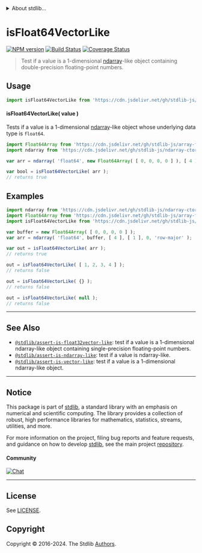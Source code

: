 <!--

@license Apache-2.0

Copyright (c) 2020 The Stdlib Authors.

Licensed under the Apache License, Version 2.0 (the "License");
you may not use this file except in compliance with the License.
You may obtain a copy of the License at

   http://www.apache.org/licenses/LICENSE-2.0

Unless required by applicable law or agreed to in writing, software
distributed under the License is distributed on an "AS IS" BASIS,
WITHOUT WARRANTIES OR CONDITIONS OF ANY KIND, either express or implied.
See the License for the specific language governing permissions and
limitations under the License.

-->


<details>
  <summary>
    About stdlib...
  </summary>
  <p>We believe in a future in which the web is a preferred environment for numerical computation. To help realize this future, we've built stdlib. stdlib is a standard library, with an emphasis on numerical and scientific computation, written in JavaScript (and C) for execution in browsers and in Node.js.</p>
  <p>The library is fully decomposable, being architected in such a way that you can swap out and mix and match APIs and functionality to cater to your exact preferences and use cases.</p>
  <p>When you use stdlib, you can be absolutely certain that you are using the most thorough, rigorous, well-written, studied, documented, tested, measured, and high-quality code out there.</p>
  <p>To join us in bringing numerical computing to the web, get started by checking us out on <a href="https://github.com/stdlib-js/stdlib">GitHub</a>, and please consider <a href="https://opencollective.com/stdlib">financially supporting stdlib</a>. We greatly appreciate your continued support!</p>
</details>

# isFloat64VectorLike

[![NPM version][npm-image]][npm-url] [![Build Status][test-image]][test-url] [![Coverage Status][coverage-image]][coverage-url] <!-- [![dependencies][dependencies-image]][dependencies-url] -->

> Test if a value is a 1-dimensional [ndarray][@stdlib/ndarray/ctor]-like object containing double-precision floating-point numbers.



<section class="usage">

## Usage

```javascript
import isFloat64VectorLike from 'https://cdn.jsdelivr.net/gh/stdlib-js/assert-is-float64vector-like@v0.2.2-deno/mod.js';
```

#### isFloat64VectorLike( value )

Tests if a value is a 1-dimensional [ndarray][@stdlib/ndarray/ctor]-like object whose underlying data type is `float64`.

```javascript
import Float64Array from 'https://cdn.jsdelivr.net/gh/stdlib-js/array-float64@deno/mod.js';
import ndarray from 'https://cdn.jsdelivr.net/gh/stdlib-js/ndarray-ctor@deno/mod.js';

var arr = ndarray( 'float64', new Float64Array( [ 0, 0, 0, 0 ] ), [ 4 ], [ 1 ], 0, 'row-major' );

var bool = isFloat64VectorLike( arr );
// returns true
```

</section>

<!-- /.usage -->

<section class="examples">

## Examples

<!-- eslint no-undef: "error" -->

```javascript
import ndarray from 'https://cdn.jsdelivr.net/gh/stdlib-js/ndarray-ctor@deno/mod.js';
import Float64Array from 'https://cdn.jsdelivr.net/gh/stdlib-js/array-float64@deno/mod.js';
import isFloat64VectorLike from 'https://cdn.jsdelivr.net/gh/stdlib-js/assert-is-float64vector-like@v0.2.2-deno/mod.js';

var buffer = new Float64Array( [ 0, 0, 0, 0 ] );
var arr = ndarray( 'float64', buffer, [ 4 ], [ 1 ], 0, 'row-major' );

var out = isFloat64VectorLike( arr );
// returns true

out = isFloat64VectorLike( [ 1, 2, 3, 4 ] );
// returns false

out = isFloat64VectorLike( {} );
// returns false

out = isFloat64VectorLike( null );
// returns false
```

</section>

<!-- /.examples -->

<!-- Section for related `stdlib` packages. Do not manually edit this section, as it is automatically populated. -->

<section class="related">

* * *

## See Also

-   <span class="package-name">[`@stdlib/assert-is-float32vector-like`][@stdlib/assert/is-float32vector-like]</span><span class="delimiter">: </span><span class="description">test if a value is a 1-dimensional ndarray-like object containing single-precision floating-point numbers.</span>
-   <span class="package-name">[`@stdlib/assert-is-ndarray-like`][@stdlib/assert/is-ndarray-like]</span><span class="delimiter">: </span><span class="description">test if a value is ndarray-like.</span>
-   <span class="package-name">[`@stdlib/assert-is-vector-like`][@stdlib/assert/is-vector-like]</span><span class="delimiter">: </span><span class="description">test if a value is a 1-dimensional ndarray-like object.</span>

</section>

<!-- /.related -->

<!-- Section for all links. Make sure to keep an empty line after the `section` element and another before the `/section` close. -->


<section class="main-repo" >

* * *

## Notice

This package is part of [stdlib][stdlib], a standard library with an emphasis on numerical and scientific computing. The library provides a collection of robust, high performance libraries for mathematics, statistics, streams, utilities, and more.

For more information on the project, filing bug reports and feature requests, and guidance on how to develop [stdlib][stdlib], see the main project [repository][stdlib].

#### Community

[![Chat][chat-image]][chat-url]

---

## License

See [LICENSE][stdlib-license].


## Copyright

Copyright &copy; 2016-2024. The Stdlib [Authors][stdlib-authors].

</section>

<!-- /.stdlib -->

<!-- Section for all links. Make sure to keep an empty line after the `section` element and another before the `/section` close. -->

<section class="links">

[npm-image]: http://img.shields.io/npm/v/@stdlib/assert-is-float64vector-like.svg
[npm-url]: https://npmjs.org/package/@stdlib/assert-is-float64vector-like

[test-image]: https://github.com/stdlib-js/assert-is-float64vector-like/actions/workflows/test.yml/badge.svg?branch=v0.2.2
[test-url]: https://github.com/stdlib-js/assert-is-float64vector-like/actions/workflows/test.yml?query=branch:v0.2.2

[coverage-image]: https://img.shields.io/codecov/c/github/stdlib-js/assert-is-float64vector-like/main.svg
[coverage-url]: https://codecov.io/github/stdlib-js/assert-is-float64vector-like?branch=main

<!--

[dependencies-image]: https://img.shields.io/david/stdlib-js/assert-is-float64vector-like.svg
[dependencies-url]: https://david-dm.org/stdlib-js/assert-is-float64vector-like/main

-->

[chat-image]: https://img.shields.io/gitter/room/stdlib-js/stdlib.svg
[chat-url]: https://app.gitter.im/#/room/#stdlib-js_stdlib:gitter.im

[stdlib]: https://github.com/stdlib-js/stdlib

[stdlib-authors]: https://github.com/stdlib-js/stdlib/graphs/contributors

[umd]: https://github.com/umdjs/umd
[es-module]: https://developer.mozilla.org/en-US/docs/Web/JavaScript/Guide/Modules

[deno-url]: https://github.com/stdlib-js/assert-is-float64vector-like/tree/deno
[deno-readme]: https://github.com/stdlib-js/assert-is-float64vector-like/blob/deno/README.md
[umd-url]: https://github.com/stdlib-js/assert-is-float64vector-like/tree/umd
[umd-readme]: https://github.com/stdlib-js/assert-is-float64vector-like/blob/umd/README.md
[esm-url]: https://github.com/stdlib-js/assert-is-float64vector-like/tree/esm
[esm-readme]: https://github.com/stdlib-js/assert-is-float64vector-like/blob/esm/README.md
[branches-url]: https://github.com/stdlib-js/assert-is-float64vector-like/blob/main/branches.md

[stdlib-license]: https://raw.githubusercontent.com/stdlib-js/assert-is-float64vector-like/main/LICENSE

[@stdlib/ndarray/ctor]: https://github.com/stdlib-js/ndarray-ctor/tree/deno

<!-- <related-links> -->

[@stdlib/assert/is-float32vector-like]: https://github.com/stdlib-js/assert-is-float32vector-like/tree/deno

[@stdlib/assert/is-ndarray-like]: https://github.com/stdlib-js/assert-is-ndarray-like/tree/deno

[@stdlib/assert/is-vector-like]: https://github.com/stdlib-js/assert-is-vector-like/tree/deno

<!-- </related-links> -->

</section>

<!-- /.links -->
